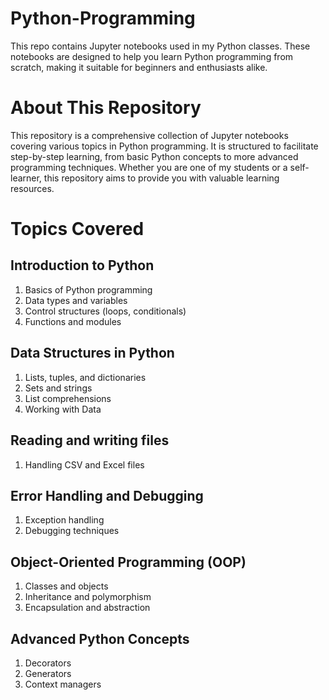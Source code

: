 # Python-Programming
This repo contains Jupyter notebooks used in my Python classes. These notebooks are designed to help you learn Python programming from scratch, making it suitable for beginners and enthusiasts alike.

# About This Repository
This repository is a comprehensive collection of Jupyter notebooks covering various topics in Python programming. It is structured to facilitate step-by-step learning, from basic Python concepts to more advanced programming techniques. Whether you are one of my students or a self-learner, this repository aims to provide you with valuable learning resources.

# Topics Covered
## Introduction to Python
1. Basics of Python programming
2. Data types and variables
3. Control structures (loops, conditionals)
4. Functions and modules

## Data Structures in Python
1. Lists, tuples, and dictionaries
2. Sets and strings
3. List comprehensions
4. Working with Data

## Reading and writing files
1. Handling CSV and Excel files

## Error Handling and Debugging
1. Exception handling
2. Debugging techniques

## Object-Oriented Programming (OOP)
1. Classes and objects
2. Inheritance and polymorphism
3. Encapsulation and abstraction

## Advanced Python Concepts
1. Decorators
2. Generators
3. Context managers
